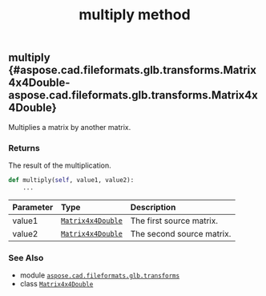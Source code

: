 ﻿---
title: multiply method
second_title: Aspose.CAD for Python via .NET API References
description: 
type: docs
weight: 60
url: /python-net/aspose.cad.fileformats.glb.transforms/matrix4x4double/multiply/
is_root: false
---

## multiply {#aspose.cad.fileformats.glb.transforms.Matrix4x4Double-aspose.cad.fileformats.glb.transforms.Matrix4x4Double}

Multiplies a matrix by another matrix.


### Returns 


The result of the multiplication.


```python
def multiply(self, value1, value2):
    ...
```


| Parameter | Type | Description |
| :- | :- | :- |
| value1 | [`Matrix4x4Double`](/cad/python-net/aspose.cad.fileformats.glb.transforms/matrix4x4double) | The first source matrix. |
| value2 | [`Matrix4x4Double`](/cad/python-net/aspose.cad.fileformats.glb.transforms/matrix4x4double) | The second source matrix. |



### See Also
* module [`aspose.cad.fileformats.glb.transforms`](../../)
* class [`Matrix4x4Double`](/cad/python-net/aspose.cad.fileformats.glb.transforms/matrix4x4double)
